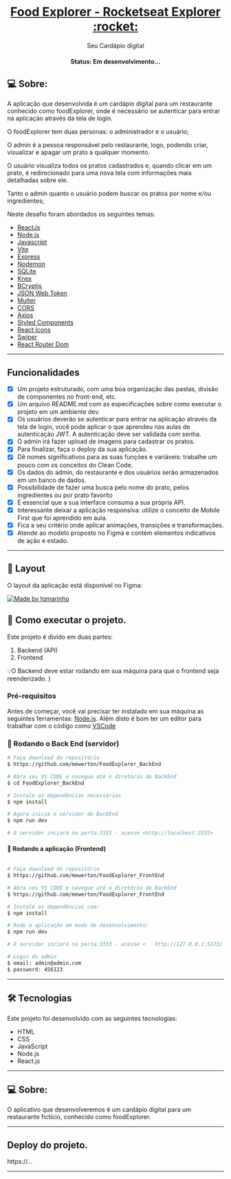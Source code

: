 <p align="center">
  <h1 align="center"><a href="https://food3xplorer.netlify.app/">Food Explorer - Rocketseat Explorer :rocket: </a></h1>
</p>

<p align="center"> Seu Cardápio digital </p>

<h4 align="center"> 
	 Status: Em desenvolvimento...
</h4>

## 💻 Sobre:

A aplicação que desenvolvida é um cardápio digital para um restaurante conhecido como foodExplorer, onde é necessário se autenticar para entrar na aplicação através da tela de login. 

O foodExplorer tem duas personas: o administrador e o usuário;

O admin é a pessoa responsável pelo restaurante, logo, podendo criar, visualizar e apagar um prato a qualquer momento. 

O usuário visualiza todos os pratos cadastrados e, quando clicar em um prato, é redirecionado para uma nova tela com informações mais detalhadas sobre ele.

Tanto o admin quanto o usuário podem buscar os pratos por nome e/ou ingredientes;

Neste desafio foram abordados os seguintes temas:

- [ReactJs](https://reactjs.org)
- [Node.js](https://nodejs.org/en/)
- [Javascript](https://developer.mozilla.org/pt-BR/docs/Web/JavaScript)
- [Vite](https://vitejs.dev/)
- [Express](https://expressjs.com)
- [Nodemon](https://nodemon.io/)
- [SQLite](https://www.sqlite.org/index.html)
- [Knex](https://knexjs.org/)
- [BCryptjs](https://www.npmjs.com/package/bcryptjs)
- [JSON Web Token](https://www.npmjs.com/package/jsonwebtoken)
- [Multer](https://www.npmjs.com/package/multer)
- [CORS](https://www.npmjs.com/package/cors)
- [Axios](https://www.npmjs.com/package/axios)
- [Styled Components](https://styled-components.com/)
- [React Icons](https://react-icons.github.io/react-icons/)
- [Swiper](https://swiperjs.com/)
- [React Router Dom](https://react-icons.github.io/react-icons/)
---

## Funcionalidades

- [x] Um projeto estruturado, com uma boa organização das pastas, divisão de componentes no front-end, etc.
- [x] Um arquivo README.md com as especificações sobre como executar o projeto em um ambiente dev.
- [x] Os usuários deverão se autenticar para entrar na aplicação através da tela de login, você pode aplicar o que aprendeu nas aulas de autenticação JWT. A autenticação deve ser validada com senha.
- [x] O admin irá fazer upload de imagens para cadastrar os pratos.
- [x] Para finalizar, faça o deploy da sua aplicação.
- [x] Dê nomes significativos para as suas funções e variáveis: trabalhe um pouco com os conceitos do Clean Code.
- [x] Os dados do admin, do restaurante e dos usuários serão armazenados em um banco de dados.
- [x] Possibilidade de fazer uma busca pelo nome do prato, pelos ingredientes ou por prato favorito
- [x] É essencial que a sua interface consuma a sua própria API.
- [x] Interessante deixar a aplicação responsiva: utilize o conceito de Mobile First que foi aprendido em aula.
- [x] Fica a seu critério onde aplicar animações, transições e transformações.
- [x] Atende ao modelo proposto no Figma e contém elementos indicativos de ação e estado.

---

## 🎨 Layout

O layout da aplicação está disponível no Figma:

<a href="https://www.figma.com/file/GkqG5AUJe3ppcUEHfvOX6z/food-explorer?node-id=0%3A1">
  <img alt="Made by tgmarinho" src="https://img.shields.io/badge/Acessar%20Layout%20-Figma-%2304D361">
</a>



## 🚀 Como executar o projeto.

Este projeto é divido em duas partes:
1. Backend (API) 
2. Frontend 

💡O Backend deve estar rodando em sua máquina para que o frontend seja reenderizado.
)

### Pré-requisitos

Antes de começar, você vai precisar ter instalado em sua máquina as seguintes ferramentas:
[Node.js](https://nodejs.org/en/). 
Além disto é bom ter um editor para trabalhar com o código como [VSCode](https://code.visualstudio.com/)


### 🎲 Rodando o Back End (servidor)

```bash
# Faça download do repositório
$ https://github.com/mewerton/FoodExplorer_BackEnd

# Abra seu VS CODE e navegue até o diretório do BackEnd
$ cd FoodExplorer_BackEnd

# Instale as dependências necessárias
$ npm install

# Agora inicie o servidor do BackEnd
$ npm run dev

# O servidor inciará na porta:3333 - acesse <http://localhost:3333>
```


#### 🎲 Rodando a aplicação (Frontend)

```bash

# Faça download do repositório
$ https://github.com/mewerton/FoodExplorer_FrontEnd

# Abra seu VS CODE e navegue até o diretório do BackEnd
$ https://github.com/mewerton/FoodExplorer_FrontEnd

# Instale as dependências com:
$ npm install

# Rode a aplicação em modo de desenvolvimento:
$ npm run dev

# O servidor inciará na porta:3333 - acesse <   http://127.0.0.1:5173/ >

# Login do admin
$ email: admin@admin.com
$ password: 456123

```
---

## 🛠 Tecnologias

Este projeto foi desenvolvido com as seguintes tecnologias:

- HTML
- CSS
- JavaScript
- Node.js
- React.js

---


## 💻 Sobre:

O aplicativo que desenvolveremos é um cardápio digital para um restaurante fictício, conhecido como foodExplorer.


---
## Deploy do projeto.
https://...


---
